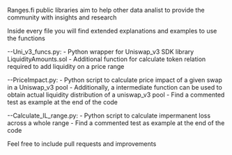 Ranges.fi public libraries aim to help other data analist to provide the community with insights and research

Inside every file you will find extended explanations and examples to use the functions

--Uni_v3_funcs.py:
    - Python wrapper for Uniswap_v3 SDK library LiquidityAmounts.sol
    - Additional function for calculate token relation required to add liquidity on a price range

--PriceImpact.py:
    - Python script to calculate price impact of a given swap in a Uniswap_v3 pool
    - Additionally, a intermediate function can be used to obtain actual liquidity distribution of a uniswap_v3 pool
    - Find a commented test as example at the end of the code

--Calculate_IL_range.py:
    - Python script to calculate impermanent loss across a whole range
    - Find a commented test as example at the end of the code


Feel free to include pull requests and improvements    